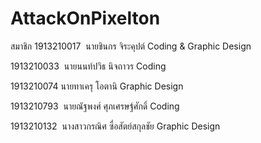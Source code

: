 # AttackOnPixelton

สมาชิก
1913210017  นายชินกร จิระคุปต์ Coding & Graphic Design

1913210033  นายนนท์ปวิธ นิจถาวร Coding

1913210074  นายทาเครุ โอตานิ  Graphic Design

1913210793  นายณัฐพงศ์ ศุภเศรษฐ์ศักดิ์ Coding

1913210132  นางสาวกรณิศ ซื่อสัตย์สกุลชัย Graphic Design

